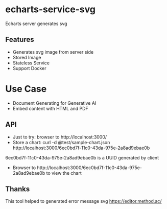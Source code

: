 # echarts-service-svg
Echarts server generates svg

## Features
* Generates svg image from server side
* Stored Image
* Stateless Service
* Support Docker

# Use Case
* Document Generating for Generative AI
* Embed content with HTML and PDF


## API
* Just to try: browser to http://localhost:3000/
* Store a chart: curl  -d @test/sample-chart.json http://localhost:3000/6ec0bd7f-11c0-43da-975e-2a8ad9ebae0b

6ec0bd7f-11c0-43da-975e-2a8ad9ebae0b is a UUID generated by client

* Browser to http://localhost:3000/6ec0bd7f-11c0-43da-975e-2a8ad9ebae0b to view the chart


## Thanks

This tool helped to generated error message svg
https://editor.method.ac/


